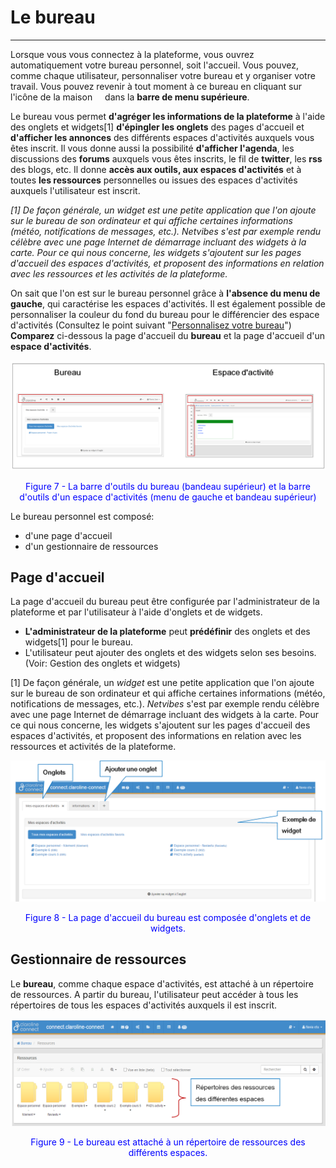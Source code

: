 # Le bureau

---

Lorsque vous vous connectez à la plateforme, vous ouvrez automatiquement votre bureau personnel, soit l'accueil. Vous pouvez, comme chaque utilisateur, personnaliser votre bureau et y organiser votre travail. Vous pouvez revenir à tout moment à ce bureau en cliquant sur l'icône de la  maison <img style="max-width: 100%; width:12px; height:12px" src="http://www.claroline.net/uploads/custom/images/1401.png" > dans la **barre de menu supérieure**.

Le bureau vous permet **d'agréger les informations de la plateforme** à l'aide des onglets et widgets[1] **d'épingler les onglets** des pages d'accueil et **d'afficher les annonces** des différents espaces d'activités auxquels vous êtes inscrit. Il vous donne aussi la possibilité **d'afficher l'agenda**, les discussions des **forums** auxquels vous êtes inscrits, le fil de **twitter**, les **rss** des blogs, etc.
Il donne **accès aux outils, aux espaces d'activités** et à toutes **les ressources** personnelles ou issues des espaces d'activités auxquels l'utilisateur est inscrit.

*[1] De façon générale, un widget est une petite application que l'on ajoute sur le bureau de son ordinateur et qui affiche certaines informations (météo, notifications de messages, etc.). Netvibes s'est par exemple rendu célèbre avec une page Internet de démarrage incluant des widgets à la carte.
Pour ce qui nous concerne, les widgets s'ajoutent sur les pages d'accueil des espaces d'activités, et proposent des informations en relation avec les ressources et les activités de la plateforme.*

On sait que l'on est sur le bureau personnel grâce à **l'absence du menu de gauche**, qui caractérise les espaces d'activités.
Il est également possible de personnaliser la couleur du fond du bureau pour le différencier des espace d'activités (Consultez le point suivant "[Personnalisez votre bureau](/bureau/personnaliser_votre_bureau.md)")
**Comparez** ci-dessous la page d'accueil du **bureau** et la page d'accueil d'un **espace d'activités**.

![](images/fig7.png)

<p style="text-align: center; color: blue">Figure 7 - La barre d'outils du bureau (bandeau supérieur) et la barre d'outils d'un espace d'activités (menu de gauche et bandeau supérieur)</p>

Le bureau personnel est composé:

* d'une page d'accueil
* d'un gestionnaire de ressources

## Page d'accueil

La page d'accueil du bureau peut être configurée par l'administrateur de la plateforme et par l'utilisateur à l'aide d'onglets et de widgets.
* **L'administrateur de la plateforme** peut **prédéfinir** des onglets et des widgets[1] pour le bureau.
* L'utilisateur peut ajouter des onglets et des widgets selon ses besoins. (Voir: Gestion des onglets et widgets)


[1] De façon générale, un *widget* est une petite application que l'on ajoute sur le bureau de son ordinateur et qui affiche certaines informations (météo, notifications de messages, etc.). *Netvibes* s'est par exemple rendu célèbre avec une page Internet de démarrage incluant des widgets à la carte.
Pour ce qui nous concerne, les widgets s'ajoutent sur les pages d'accueil des espaces d'activités, et proposent des informations en relation avec les ressources et activités de la plateforme.

![](images/fig8.png)

<p style="text-align: center; color: blue">Figure 8 - La page d'accueil du bureau est composée d'onglets et de widgets.</p>

## Gestionnaire de ressources

Le **bureau**, comme chaque espace d'activités, est attaché à un répertoire de ressources. A partir du bureau, l'utilisateur peut accéder à tous les répertoires de tous les espaces d'activités auxquels il est inscrit.

![](images/fig9.png)

<p style="text-align: center; color: blue">Figure 9 - Le bureau est attaché à un répertoire de ressources des différents espaces.</p>

